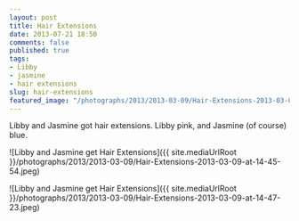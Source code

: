 ```yaml
---
layout: post
title: Hair Extensions
date: 2013-07-21 18:50
comments: false
published: true
tags:
- Libby
- jasmine
- hair extensions
slug: hair-extensions
featured_image: "/photographs/2013/2013-03-09/Hair-Extensions-2013-03-09-at-14-45-54.jpeg"
---
```

Libby and Jasmine got hair extensions.  Libby pink, and Jasmine (of course) blue.

![Libby and Jasmine get Hair Extensions]({{ site.mediaUrlRoot }}/photographs/2013/2013-03-09/Hair-Extensions-2013-03-09-at-14-45-54.jpeg)

![Libby and Jasmine get Hair Extensions]({{ site.mediaUrlRoot }}/photographs/2013/2013-03-09/Hair-Extensions-2013-03-09-at-14-47-23.jpeg)

